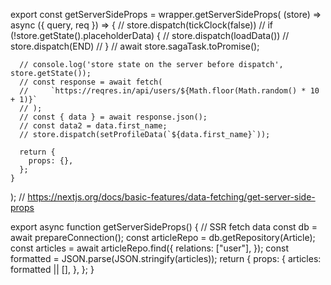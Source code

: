 export const getServerSideProps = wrapper.getServerSideProps(
  (store) =>
    async ({ query, req }) => {
      // store.dispatch(tickClock(false))
      // if (!store.getState().placeholderData) {
      //   store.dispatch(loadData())
      //   store.dispatch(END)
      // }
      // await store.sagaTask.toPromise();

      // console.log('store state on the server before dispatch', store.getState());
      // const response = await fetch(
      //     `https://reqres.in/api/users/${Math.floor(Math.random() * 10 + 1)}`
      // );
      // const { data } = await response.json();
      // const data2 = data.first_name;
      // store.dispatch(setProfileData(`${data.first_name}`));

      return {
        props: {},
      };
    }
);
// https://nextjs.org/docs/basic-features/data-fetching/get-server-side-props


export async function getServerSideProps() {
  // SSR fetch data
  const db = await prepareConnection();
  const articleRepo = db.getRepository(Article);
  const articles = await articleRepo.find({
    relations: ["user"],
  });
  const formatted = JSON.parse(JSON.stringify(articles));
  return {
    props: {
      articles: formatted || [],
    },
  };
}